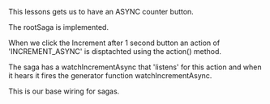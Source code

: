 This lessons gets us to have an ASYNC counter button.

The rootSaga is implemented.

When we click the Increment after 1 second button an action of 'INCREMENT_ASYNC' is disptachted using the action() method.

The saga has a watchIncrementAsync that 'listens' for this action and when it hears it fires the generator function watchIncrementAsync.

This is our base wiring for sagas.
